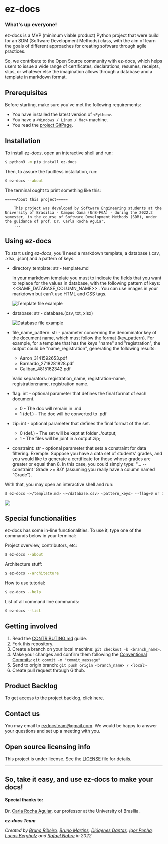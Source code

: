 # ez-docs

### What's up everyone!

ez-docs is a MVP (minimum viable product) Python project that were build for an SDM (Software Development Methods) class, with the aim of learn the goals of different approaches for creating software through agile practices.

So, we contribute to the Open Source community with ez-docs, which helps users to issue a wide range of certificates, declarations, resumes, receipts, slips, or whatever else the imagination allows through a database and a template in markdown format.


## Prerequisites

Before starting, make sure you've met the following requirements:
* You have installed the latest version of `<Python>`.
* You have a `<Windows / Linux / Mac>` machine.
* You read the [project GitPage](https://fga-eps-mds.github.io/2022-2-ez-docs/index.html).


## Installation

To install *ez-docs*, open an interactive shell and run:
```bash
$ python3 -m pip install ez-docs
```
Then, to assure the faultless installation, run:
```bash
$ ez-docs --about
```
The terminal ought to print something like this:
```
=====About this project=====

	This project was developed by Software Engineering students at the University of Brasilia - Campus Gama (UnB-FGA) - during the 2022.2 semester, in the course of Software Development Methods (SDM), under the guidance of prof. Dr. Carla Rocha Aguiar.
    ...
```

## Using ez-docs

To start using *ez-docs*, you'll need a markdown template, a database (.csv, .xlsx, .json) and a pattern of keys.

* directory_template: str - template.md
    
   In your markdown template you must to indicate the fields that you want to replace for the values in database, with the following pattern of keys:  <<SAME_DATABASE_COLUMN_NAME>> . You can use images in your markdown but can't use HTML and CSS tags.
       

    ![Template file example](/docs/images/template.png "Template file example")

* database: str - database.(csv, txt, xlsx)
    
    ![Database file example](/docs/images/database.png "Database file example")

* file_name_pattern: str - parameter concerning the denominator key of the document name, which must follow the format {key_pattern}.
For example, for a template that has the keys "name" and "registration", the output could be "name_registration", generating the following results:
    - Aaron_3141592653.pdf
    - Barnardo_2718281828.pdf
    - Caliban_4815162342.pdf

    Valid separators: registration_name, registration-name, registration:name, registration name.

* flag: int - optional parameter that defines the final format of each document.
    - 0 - The doc will remain in .md
    - 1 (def.) - The doc will be converted to .pdf

* zip: int - optional parameter that defines the final format of the set.
    - 0 (def.) - The set will be kept at folder ./output;
    - 1 - The files will be joint in a output.zip;

* constraint: str - optional parameter that sets a constraint for data filtering.
    Exemple: Suppose you have a data set of students' grades, and you would like to generate a certificate for those whose grades are greater or equal than 8. In this case, you could simply type: "... --constraint 'Grade >= 8.0' (assuming you really have a column named "Grade").

With that, you may open an interactive shell and run:
```bash
$ ez-docs <~/template.md> <~/database.csv> <pattern_keys> --flag=0 or 1 --zip=0 or 1
```

![](/docs/images/exampleofuse.gif)

## Special functionalities

ez-docs has some in-line functionalities. To use it, type one of the commands below in your terminal:

Project overview, contributors, etc:
```bash
$ ez-docs --about
```

Architecture stuff:
```bash
$ ez-docs --architecture
```

How to use tutorial:
```bash
$ ez-docs --help
```

List of all command line commands:
```bash
$ ez-docs --list
```

## Getting involved
1. Read the [CONTRIBUTING.md](https://github.com/fga-eps-mds/2022-2-ez-docs/blob/main/docs/CONTRIBUTING.md) guide.
2. Fork this repository.
3. Create a branch on your local machine: `git checkout -b <branch_name>`.
4. Make your changes and confirm them following the [Conventional Commits](https://www.conventionalcommits.org/en/v1.0.0/): `git commit -m "commit_message"`
5. Send to origin branch: `git push origin <branch_name> / <local>`
6. Create pull request through Github.

## Product Backlog
To get access to the project backlog, click [here](docs/BACKLOG.md).

## Contact us
You may email to [ezdocsteam@gmail.com](mailto:ezdocsteam@gmail.com). We would be happy to answer your questions and set up a meeting with you.

## Open source licensing info

This project is under license. See the [LICENSE](LICENSE) file for details.

---
## So, take it easy, and use ez-docs to make your docs!

#### Special thanks to:
Dr. [Carla Rocha Aguiar](https://github.com/RochaCarla), our professor at the University of Brasília.

**_ez-docs Team_**  

*Created by [Bruno Ribeiro](https://github.com/BrunoRiibeiro), [Bruno Martins](https://github.com/gitbmvb), [Diógenes Dantas](https://github.com/diogjunior100), [Igor Penha](https://github.com/igorpenhaa), [Lucas Bergholz](https://github.com/LucasBergholz) and [Rafael Nobre](https://github.com/RafaelN0bre) in 2022*